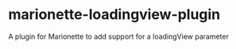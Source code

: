 marionette-loadingview-plugin
=============================

A plugin for Marionette to add support for a loadingView parameter
